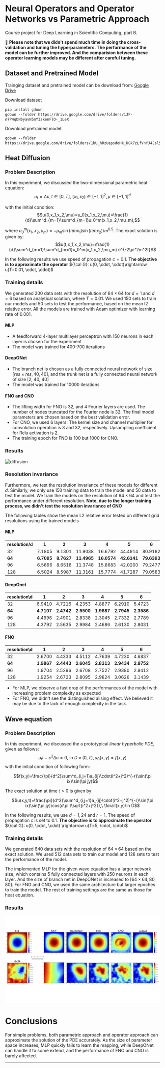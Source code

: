 # Neural Operators and Operator Networks vs Parametric Approach
Course project for Deep Learning in Scientific Computing, part B.

:red_circle: **Please note that we didn't spend much time in doing the cross-validation and tuning the hyperparameters. The performance of the model can be further improved. And the comparision between these operator learning models may be different after careful tuning.**

## Dataset and Pretrained Model

Trainging dataset and pretrained model can be download from: [Google Drive](https://drive.google.com/drive/folders/10Gd3MewuWOAPsbBuI_5wk7qZVkuQ1sbj?usp=sharing)

Download dataset
```shell
pip install gdown
gdown --folder https://drive.google.com/drive/folders/1JF-n7P4qDN5yavN5mYIzkenFlO-_1LeX
```

Download pretrained model
```shell
gdown --folder https://drive.google.com/drive/folders/1bU_hRzUepsdoHk_DGk7zLfVnYJ4Jsl5E
```
## Heat Diffusion

### Problem Description

In this experiment, we discussed the two-dimensional parametric heat equation:
$$u_t=\Delta u, t \in[0,T],\ (x_1,x_2)\in[-1,1]^2,\mu\in[-1,1]^d$$

with the initial condition:
$$u(0,x_1,x_2,\mu)=u_0(x_1,x_2,\mu)=\frac{1}{d}\sum^d_{m=1}\sum^d_{m=1}u_0^m(x_1,x_2,\mu_m),$$

where $u_0^m(x_1,x_2,\mu_m)=-\mu_m\sin(\pi mx_1)\sin(\pi mx_2)/m^{0.5}$. The exact solution is given by:
$$u(t,x_1,x_2,\mu)=\frac{1}{d}\sum^d_{m=1}\sum^d_{m=1}u_0^m(x_1,x_2,\mu_m) e^{-2\pi^2m^2t}$$

In the following results we use speed of propagation $c=0.1$. **The objective is to approximate the operator**  ${\cal G}: u(0, \cdot, \cdot)\rightarrow u(T=0.01, \cdot, \cdot)$

### Training details
We generated 200 data sets with the resolution of $64\times 64$ for $d=1$ and $d=6$ based on analytical solution, where $T = 0.01$. We used 150 sets to train our models and 50 sets to test the performance, based on the mean l2 relative error. All the models are trained with Adam optimizer with learning rate of 0.001.

#### MLP

- A feedforward 4-layer multilayer perceptron with 150 neurons in each layer is chosen for the experiment
- The model was trained for 400-700 iterations

#### DeepONet

- The branch net is chosen as a fully connected neural network of size $[res \times res, 40, 40]$, and the trunk net is a fully connected neural network of size [2, 40, 40]
- The model was trained for 10000 iterations

#### FNO and CNO

- The lifting width for FNO is 32, and 4 Fourier layers are used. The number of nodes truncated for the Fourier node is 32. The final model parameters are chosen based on the best validation error. 
- For CNO, we used 6 layers. The kernel size and channel multiplier for convolution operation is 3 and 32, respectively. Upsampling coefficient for Relu activation is 2.
- The training epoch for FNO is 100 but 1000 for CNO.

### Results

![diffusion](assets/heat.png)



### Resolution invariance
Furthermore, we test the resolution invariance of these models for different $d$. Similarly, we only use 150 training data to train the model and 50 data to test the model. We train the models on the resolution of $64\times 64$ and test the performance under different resolution. **Note, due to the longer training process, we didn't test the resolution invariance of CNO**

The following tables show the mean L2 relative error tested on different grid resolutions using the trained models

#### MLP


| resolution/d | 1          | 2          | 3           | 4           | 5           | 6           |
| ------------ | ---------- | ---------- | ----------- | ----------- | ----------- | ----------- |
| 32           | 7.1805     | 9.1301     | 11.9038     | 16.6792     | 44.4914     | 80.9182     |
| **64**       | **6.7095** | **8.7627** | **11.4965** | **16.0574** | **42.6141** | **79.6393** |
| 96           | 6.5696     | 8.6518     | 11.3748     | 15.8683     | 42.0200     | 79.2477     |
| 128          | 6.5024     | 8.5987     | 11.3161     | 15.7774     | 41.7287     | 79.0583     |


#### DeepOnet

| resolution\d | 1          | 2          | 3          | 4          | 5          | 6          |
| ------------ | ---------- | ---------- | ---------- | ---------- | ---------- | ---------- |
| 32           | 6.9410     | 4.7216     | 4.2353     | 4.8877     | 6.2910     | 5.4723     |
| **64**       | **4.7107** | **2.4742** | **2.5500** | **1.9887** | **2.7945** | **2.3586** |
| 96           | 4.4996     | 2.4901     | 2.8338     | 2.3045     | 2.7332     | 2.7789     |
| 128          | 4.3792     | 2.5635     | 2.9984     | 2.4686     | 2.6130     | 2.8031     |

#### FNO

| resolution\d | 1          | 2          | 3          | 4          | 5          | 6          |
| ------------ | ---------- | ---------- | ---------- | ---------- | ---------- | ---------- |
| 32           | 2.6700     | 4.4333     | 4.5112     | 4.7639     | 4.7230     | 4.6837     |
| **64**       | **1.9867** | **2.4443** | **2.6045** | **2.8313** | **2.9434** | **2.8752** |
| 96           | 1.9704     | 2.5296     | 2.6708     | 2.7527     | 2.9380     | 2.9412     |
| 128          | 1.9254     | 2.6723     | 2.8095     | 2.9824     | 3.0626     | 3.1439     |


- For MLP, we observe a fast drop of the performances of the model with increasing problem complexity as expected
- For FNO, we didn't see the distinguished alising effect. We believed it may be due to the lack of enough complexity in the task.



## Wave equation

### Problem Description

In this experiment, we discussed the a prototypical *linear hyperbolic PDE*, given as follows:
$$u_tt-c^2\Delta u=0,\ \text{in}\ D\times(0,T), u_0(x,y)=f(x,y)$$
with the initial condition of following form:

$$f(x,y)=\frac{\pi}{d^2}\sum^d_{i,j=1}a_{ij}\cdot(i^2+j^2)^{-r}\sin(\pi ix)\sin(\pi jy)$$

The exact solution at time $t>0$ is given by

$$u(x,y,t)=\frac{\pi}{d^2}\sum^d_{i,j=1}a_{ij}\cdot(i^2+j^2)^{-r}\sin(\pi ix)\sin(\pi jy)\cos(c\pi t\sqrt{i^2+j^2}),\ \forall(x,y)\in D$$

In the following results, we use $d=1, 24$ and $r=1$. The speed of propagation $c$ is set to 0.1. **The objective is to approximate the operator**  ${\cal G}: u(0, \cdot, \cdot) \rightarrow u(T=5, \cdot, \cdot)$

### Training details
We generated 640 data sets with the resolution of $64\times 64$ based on the exact solution. We used 512 data sets to train our model and 128 sets to test the performance of the model. 

The implemented MLP for the given wave equation has a larger network size, which contains 5 fully connected layers with 250 neurons in each layer. And the size of branch net in DeepONet is increased to $[64\times 64, 80, 80]$. For FNO and CNO, we used the same architecture but larger epoches to train the model. The rest of training settings are the same as those for heat equation. 

### Results

![waveK24](assets/wave.png)


# Conclusions

For simple problems, both parametric approach and operator approach can approximate the solution of the PDE accurately. As the size of parameter space increases, MLP quickly fails to learn the mapping, while DeepONet can handle it to some extend, and the performance of FNO and CNO is barely affected.



___
